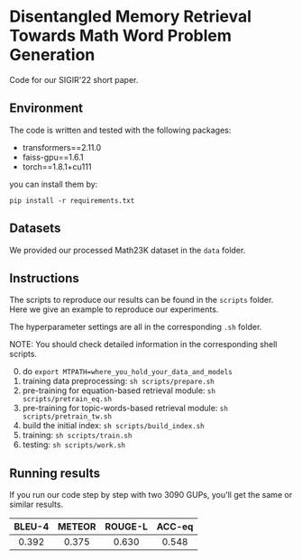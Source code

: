 # Disentangled Memory Retrieval Towards Math Word Problem Generation

Code for our SIGIR'22 short paper.

## Environment

The code is written and tested with the following packages:

- transformers==2.11.0
- faiss-gpu==1.6.1
- torch==1.8.1+cu111 

you can install them by:

```
pip install -r requirements.txt
```

## Datasets 

We provided our processed Math23K dataset in the `data` folder.

## Instructions

The scripts to reproduce our results can be found in the `scripts` folder. Here we give an example to reproduce our experiments. 

The hyperparameter settings are all in the corresponding `.sh` folder.

NOTE: You should check detailed information in the corresponding shell scripts.

0. do `export MTPATH=where_you_hold_your_data_and_models`
1. training data preprocessing: `sh scripts/prepare.sh` 
2. pre-training for equation-based retrieval module: `sh scripts/pretrain_eq.sh`
3. pre-training for topic-words-based retrieval module: `sh scripts/pretrain_tw.sh`
4. build the initial index: `sh scripts/build_index.sh`
5. training: `sh scripts/train.sh`
6. testing:   `sh scripts/work.sh `

## Running results

If you run our code step by step with two 3090 GUPs, you'll get the same or similar results.

| BLEU-4 | METEOR | ROUGE-L | ACC-eq |
| :----: | :----: | :-----: | :----: |
| 0.392  | 0.375  |  0.630  | 0.548  |

